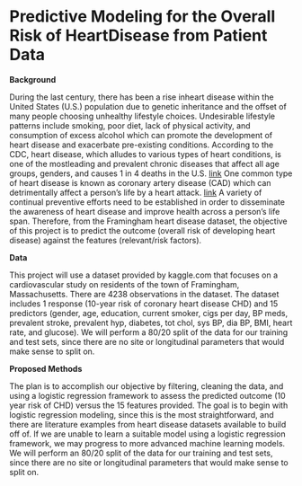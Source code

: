 # Predictive Modeling for the Overall Risk of HeartDisease from Patient Data

**Background**


During the last century, there has been a rise inheart disease within the United States (U.S.) population due to genetic inheritance and the offset of many people choosing unhealthy lifestyle choices. Undesirable lifestyle patterns include smoking, poor diet, lack of physical activity, and consumption of excess alcohol which can promote the development of heart disease and exacerbate pre-existing conditions. According to the CDC, heart disease, which alludes to various types of heart conditions, is one of the mostleading and prevalent chronic diseases that affect all age groups, genders, and causes 1 in 4 deaths in the U.S. [link]( https://www.cdc.gov/heartdisease/facts.htm#:~:text=Heart%20disease%20is%20the%20leading,1%20in%20every%204%20deaths.) One common type of heart disease is known as coronary artery disease (CAD) which can detrimentally affect a person’s life by a heart attack. [link](https://www.cdc.gov/heartdisease/index.htm) A variety of continual preventive efforts need to be established in order to disseminate the awareness of heart disease and improve health across a person’s life span. Therefore, from the Framingham heart disease dataset, the objective of this project is to predict the outcome (overall risk of developing heart disease) against the features (relevant/risk factors).


**Data**

This project will use a dataset provided by kaggle.com that focuses on a cardiovascular study on residents of the town of Framingham, Massachusetts. There are 4238 observations in the dataset. The dataset includes 1 response (10-year risk of coronary heart disease CHD) and 15 predictors (gender, age, education, current smoker, cigs per day, BP meds, prevalent stroke, prevalent hyp, diabetes, tot chol, sys BP, dia BP, BMI, heart rate, and glucose). We will perform a 80/20 split of the data for our training and test sets, since there are no site or longitudinal parameters that would make sense to split on.

**Proposed Methods** 

The plan is to accomplish our objective by filtering, cleaning the data, and using a logistic regression framework to assess the predicted outcome (10 year risk of CHD) versus the 15 features provided. The goal is to begin with logistic regression modeling, since this is the most straightforward, and there are literature examples from heart disease datasets available to build off of. If we are unable to learn a suitable model using a logistic regression framework, we may progress to more advanced machine learning models. We will perform an 80/20 split of the data for our training and test sets, since there are no site or longitudinal parameters that would make sense to split on. 
